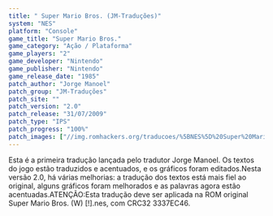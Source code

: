 ```yaml
---
title: " Super Mario Bros. (JM-Traduções)"
system: "NES"
platform: "Console"
game_title: "Super Mario Bros."
game_category: "Ação / Plataforma"
game_players: "2"
game_developer: "Nintendo"
game_publisher: "Nintendo"
game_release_date: "1985"
patch_author: "Jorge Manoel"
patch_group: "JM-Traduções"
patch_site: ""
patch_version: "2.0"
patch_release: "31/07/2009"
patch_type: "IPS"
patch_progress: "100%"
patch_images: ["//img.romhackers.org/traducoes/%5BNES%5D%20Super%20Mario%20Bros.%20-%20JM-Tradu%C3%A7%C3%B5es%20-%201.png","//img.romhackers.org/traducoes/%5BNES%5D%20Super%20Mario%20Bros.%20-%20JM-Tradu%C3%A7%C3%B5es%20-%202.png","//img.romhackers.org/traducoes/%5BNES%5D%20Super%20Mario%20Bros.%20-%20JM-Tradu%C3%A7%C3%B5es%20-%203.png"]
---
```

Esta é a primeira tradução lançada pelo tradutor Jorge Manoel. Os textos do jogo estão traduzidos e acentuados, e os gráficos foram editados.Nesta versão 2.0, há várias melhorias: a tradução dos textos está mais fiel ao original, alguns gráficos foram melhorados e as palavras agora estão acentuadas.ATENÇÃO:Esta tradução deve ser aplicada na ROM original Super Mario Bros. (W) [!].nes, com CRC32 3337EC46.